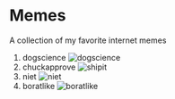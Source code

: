 # Memes

A collection of my favorite internet memes

 1. dogscience ![dogscience](https://raw.githubusercontent.com/pinkode/memes/master/resources/dogscience.jpg)
 1. chuckapprove ![shipit](https://raw.githubusercontent.com/pinkode/memes/master/resources/chuckapprove.jpg)
 1. niet ![niet](https://raw.githubusercontent.com/pinkode/memes/master/resources/niet.jpg)
 1. boratlike ![boratlike](https://raw.githubusercontent.com/pinkode/memes/master/resources/boratlike.jpg)
